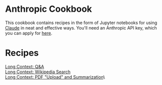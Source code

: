 # Anthropic Cookbook

This cookbook contains recipes in the form of Jupyter notebooks for using [Claude](https://claude.ai) in neat and effective ways. You'll need an Anthropic API key, which you can apply for [here](https://www.anthropic.com/earlyaccess).

# Recipes

[Long Context: Q&A](https://github.com/anthropics/anthropic-cookbook/blob/main/long_context/mc_qa.ipynb)\
[Long Context: Wikipedia Search](https://github.com/anthropics/anthropic-cookbook/blob/main/long_context/wikipedia-search-cookbook.ipynb)\
[Long Context: PDF "Upload" and Summarization](https://github.com/anthropics/anthropic-cookbook/blob/main/long_context/pdf_upload_summarization.ipynb)\
